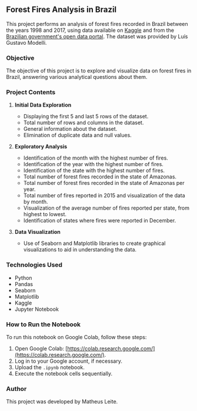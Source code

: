 ## Forest Fires Analysis in Brazil

This project performs an analysis of forest fires recorded in Brazil between the years 1998 and 2017, using data available on [Kaggle](https://www.kaggle.com/gustavomodelli/forest-fires-in-brazil) and from the [Brazilian government's open data portal](http://dados.gov.br/dataset/sistema-nacional-de-informacoes-florestais-snif). The dataset was provided by Luís Gustavo Modelli.

### Objective

The objective of this project is to explore and visualize data on forest fires in Brazil, answering various analytical questions about them.

### Project Contents

1. **Initial Data Exploration**
   - Displaying the first 5 and last 5 rows of the dataset.
   - Total number of rows and columns in the dataset.
   - General information about the dataset.
   - Elimination of duplicate data and null values.

2. **Exploratory Analysis**
   - Identification of the month with the highest number of fires.
   - Identification of the year with the highest number of fires.
   - Identification of the state with the highest number of fires.
   - Total number of forest fires recorded in the state of Amazonas.
   - Total number of forest fires recorded in the state of Amazonas per year.
   - Total number of fires reported in 2015 and visualization of the data by month.
   - Visualization of the average number of fires reported per state, from highest to lowest.
   - Identification of states where fires were reported in December.

3. **Data Visualization**
   - Use of Seaborn and Matplotlib libraries to create graphical visualizations to aid in understanding the data.

### Technologies Used

- Python
- Pandas
- Seaborn
- Matplotlib
- Kaggle
- Jupyter Notebook

### How to Run the Notebook

To run this notebook on Google Colab, follow these steps:

1. Open Google Colab: [https://colab.research.google.com/](https://colab.research.google.com/).
2. Log in to your Google account, if necessary.
3. Upload the `.ipynb` notebook.
4. Execute the notebook cells sequentially.

### Author

This project was developed by Matheus Leite.

